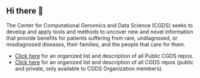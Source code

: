 ## Hi there 👋

<!--

**Here are some ideas to get you started:**

🙋‍♀️ A short introduction - what is your organization all about?
🌈 Contribution guidelines - how can the community get involved?
👩‍💻 Useful resources - where can the community find your docs? Is there anything else the community should know?
🍿 Fun facts - what does your team eat for breakfast?
🧙 Remember, you can do mighty things with the power of [Markdown](https://docs.github.com/github/writing-on-github/getting-started-with-writing-and-formatting-on-github/basic-writing-and-formatting-syntax)
-->

The Center for Computational Genomics and Data Science (CGDS) seeks to develop and apply tools and methods to uncover new and novel information that provide benefits for patients suffering from rare, undiagnosed, or misdiagnosed diseases, their families, and the people that care for them.

 - [Click here](https://github.com/uab-cgds-worthey/Public-CGDS-Repo-Discovery) for an organized list and description of all Public CGDS repos.
 - [Click here](https://github.com/uab-cgds-worthey/CGDS-Repo-Discovery) for an organized list and description of all CGDS repos (public and private, only available to CGDS Organization members).
